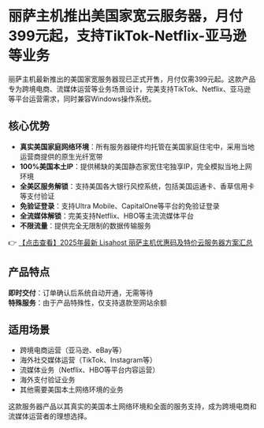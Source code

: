 # 丽萨主机推出美国家宽云服务器，月付399元起，支持TikTok-Netflix-亚马逊等业务

丽萨主机最新推出的美国家宽服务器现已正式开售，月付仅需399元起。这款产品专为跨境电商、流媒体运营等业务场景设计，完美支持TikTok、Netflix、亚马逊等平台运营需求，同时兼容Windows操作系统。

## 核心优势

- **真实美国家庭网络环境**：所有服务器硬件均托管在美国家庭住宅中，采用当地运营商提供的原生光纤宽带
- **100%美国本土IP**：提供稀缺的美国静态家宽住宅独享IP，完全模拟当地上网环境
- **全美区服务解锁**：支持美国各大银行风控系统，包括美国运通卡、香草信用卡等支付验证
- **免验证登录**：支持Ultra Mobile、CapitalOne等平台的免验证登录
- **全流媒体解锁**：完美支持Netflix、HBO等主流流媒体平台
- **不限流量**：提供完全无限制的数据传输服务

👉 [【点击查看】2025年最新 Lisahost 丽萨主机优惠码及特价云服务器方案汇总](https://bit.ly/lisazhuji)

## 产品特点

**即时交付**：订单确认后系统自动开通，无需等待  
**特殊服务**：由于产品特殊性，仅支持退款至网站余额  

## 适用场景

- 跨境电商运营（亚马逊、eBay等）
- 海外社交媒体运营（TikTok、Instagram等）
- 流媒体业务（Netflix、HBO等平台内容运营）
- 海外支付验证业务
- 其他需要美国本土网络环境的业务

这款服务器产品以其真实的美国本土网络环境和全面的服务支持，成为跨境电商和流媒体运营者的理想选择。